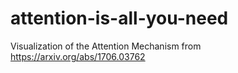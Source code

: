 # attention-is-all-you-need
Visualization of the Attention Mechanism from https://arxiv.org/abs/1706.03762
